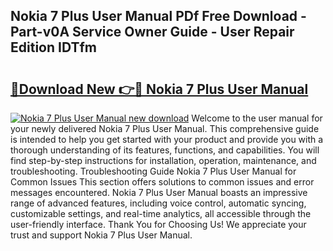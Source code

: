 ## Nokia 7 Plus User Manual PDf Free Download - Part-v0A Service Owner Guide - User Repair Edition IDTfm

# <h2><a href="http://cf29587.oget.top/?id=Nokia+7+Plus+User+Manual">🔗Download New 👉🔴 Nokia 7 Plus User Manual</a></h2>

[![Nokia 7 Plus User Manual new download](https://i.imgur.com/5g1atiW.png)](http://cf29587.oget.top/?id=Nokia+7+Plus+User+Manual)
Welcome to the user manual for your newly delivered Nokia 7 Plus User Manual. This comprehensive guide is intended to help you get started with your product and provide you with a thorough understanding of its features, functions, and capabilities. You will find step-by-step instructions for installation, operation, maintenance, and troubleshooting. Troubleshooting Guide Nokia 7 Plus User Manual for Common Issues This section offers solutions to common issues and error messages encountered. Nokia 7 Plus User Manual boasts an impressive range of advanced features, including voice control, automatic syncing, customizable settings, and real-time analytics, all accessible through the user-friendly interface. Thank You for Choosing Us! We appreciate your trust and support Nokia 7 Plus User Manual.
